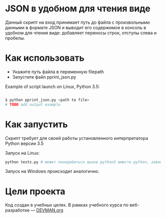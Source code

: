 # JSON в удобном для чтения виде

Данный скрипт на вход принимает путь до файла с произвольными данными в формате JSON и выводит его содержимое в консоль в удобном для чтения виде: добавляет переносы строк, отступы слева и пробелы.

# Как использовать

* Укажите путь файла в переменную filepath
* Запустите файл pprint_json.py

Example of script launch on Linux, Python 3.5:

```bash

$ python pprint_json.py <path to file>
# TODO add output example

```
# Как запустить

Скрипт требует для своей работы установленного интерпретатора Python версии 3.5

Запуск на Linux:

```bash
python tests.py # может понадобиться вызов python3 вместо python, зависит от настроек операционной системы
```

Запуск на Windows происходит аналогично.

# Цели проекта

Код создан в учебных целях. В рамках учебного курса по веб-разработке ― [DEVMAN.org](https://devman.org)
